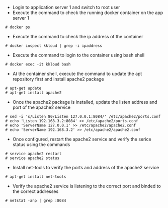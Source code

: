 - Login to application server 1 and switch to root user
- Execute the command to check the running docker container on the app server 1
```
# docker ps
```

- Execute the command to check the ip address of the container
```
# docker inspect kkloud | grep -i ipaddress
```

- Execute the command to login to the container using bash shell
```
# docker exec -it kkloud bash
```

- At the container shell, execute the command to update the apt repository first and install apache2 package
```
# apt-get update
# apt-get install apache2
```

- Once the apache2 package is installed, update the listen address and port of the apache2 service
```
# sed -i 's/Listen 80/Listen 127.0.0.1:8084/' /etc/apache2/ports.conf
# echo 'Listen 192.168.3.2:8084' >> /etc/apache2/ports.conf
# echo 'ServerName 127.0.0.1' >> /etc/apache2/apache2.conf
# echo 'ServerName 192.168.3.2' >> /etc/apache2/apache2.conf
```

- Once configured, restart the apache2 service and verify the serice status using the commands
```
# service apache2 restart
# service apache2 status
```

- Install net-tools to verify the ports and address of the apache2 service
```
# apt-get install net-tools
```

- Verify the apache2 service is listening to the correct port and binded to the correct addresses
```
# netstat -anp | grep :8084
```